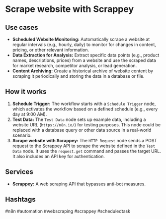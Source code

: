 # Scrape website with Scrappey

## Use cases

*   **Scheduled Website Monitoring:** Automatically scrape a website at regular intervals (e.g., hourly, daily) to monitor for changes in content, pricing, or other relevant information.
*   **Data Extraction for Analysis:** Extract specific data points (e.g., product names, descriptions, prices) from a website and use the scraped data for market research, competitor analysis, or lead generation.
*   **Content Archiving:** Create a historical archive of website content by scraping it periodically and storing the data in a database or file.

## How it works

1.  **Schedule Trigger:** The workflow starts with a `Schedule Trigger` node, which activates the workflow based on a defined schedule (e.g., every day at 9:00 AM).
2.  **Test Data:** The `Test Data` node sets up example data, including a website URL (`https://n8n.io/`) for testing purposes. This node could be replaced with a database query or other data source in a real-world scenario.
3.  **Scrape website with Scrappey:** The `HTTP Request` node sends a POST request to the Scrappey API to scrape the website defined in the `Test Data` node. It uses the `request.get` command and passes the target URL. It also includes an API key for authentication.

## Services

*   **Scrappey:** A web scraping API that bypasses anti-bot measures.

## Hashtags

#n8n #automation #webscraping #scrappey #scheduledtask
